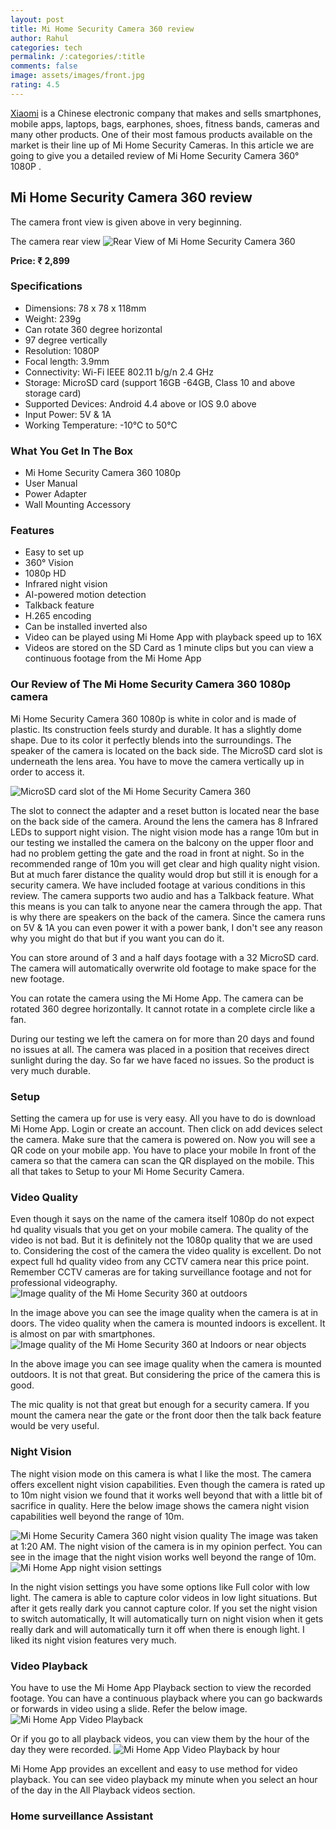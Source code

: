 ```yaml
---
layout: post
title: Mi Home Security Camera 360 review
author: Rahul
categories: tech
permalink: /:categories/:title
comments: false
image: assets/images/front.jpg
rating: 4.5
---
```


<a href="https://en.wikipedia.org/wiki/Xiaomi">Xiaomi</a> is a Chinese electronic company that makes and sells smartphones, mobile apps, laptops, bags, earphones, shoes, fitness bands, cameras and many other products. One of their most famous products available on the market is their line up of Mi Home Security Cameras. In this article we are going to give you a detailed review of Mi Home Security Camera 360° 1080P .

<h2>Mi Home Security Camera 360 review</h2>

The camera front view is given above in very beginning.

The camera rear view
<img src='{{site.baseurl}}/assets/images/speaker.jpg' alt='Rear View of Mi Home Security Camera 360'>

<b>Price: ₹ 2,899</b>
<h3>Specifications</h3>
<ul>
<li>Dimensions: 78 x 78 x 118mm </li>
<li>Weight: 239g </li>
<li>Can rotate 360 degree horizontal</li>
<li>97 degree vertically</li>
<li>Resolution: 1080P </li>
<li>Focal length: 3.9mm </li>
<li>Connectivity: Wi-Fi IEEE 802.11 b/g/n 2.4 GHz </li>
<li>Storage: MicroSD card (support 16GB -64GB, Class 10 and above storage card) </li>
<li>Supported Devices: Android 4.4 above or IOS 9.0 above</li>
<li>Input Power: 5V & 1A</li>
<li>Working Temperature: -10℃ to 50℃</li>
</ul>

<h3>What You Get In The Box</h3>
<ul>
<li>Mi Home Security Camera 360 1080p</li>
<li>User Manual</li>
<li>Power Adapter</li>
<li>Wall Mounting Accessory</li>
</ul>

<h3>Features</h3>
<ul>
<li>Easy to set up</li>
<li>360° Vision</li>
<li>1080p HD</li>
<li> Infrared night vision</li>
<li>AI-powered motion detection</li>
<li>Talkback feature</li>
<li>H.265 encoding</li>
<li>Can be installed inverted also</li>
<li>Video can be played using Mi Home App with playback speed up to 16X</li>
<li>Videos are stored on the SD Card as 1 minute clips but you can view a continuous footage from the Mi Home App</li>
</ul>

<h3>Our Review of The Mi Home Security Camera 360 1080p camera</h3>

<P>Mi Home Security Camera 360 1080p is white in color and is made of plastic. Its construction feels sturdy and durable. It has a slightly dome shape. Due to its color it perfectly blends into the surroundings. The speaker of the camera is located on the back side. The MicroSD card slot is underneath the lens area. You have to move the camera vertically up in order to access it.</P>
<img src='{{site.baseurl}}/assets/images/sdcard-slot.jpg' alt='MicroSD card slot of the Mi Home Security Camera 360'>

<P>The slot to connect the adapter and a reset button is located near the base on the back side of the camera. Around the lens the camera has 8 Infrared LEDs to support night vision. The night vision mode has a range 10m but in our testing we installed the camera on the balcony on the upper floor and had no problem getting the gate and the road in front at night. So in the recommended range of 10m you will get clear and high quality night vision. But at much farer distance the quality would drop but still it is enough for a security camera. We have included footage at various conditions in this review. The camera supports two audio and has a Talkback feature. What this means is you can talk to anyone near the camera through the app. That is why there are speakers on the back of the camera.
Since the camera runs on 5V & 1A you can even power it with a power bank, I don't see any reason why you might do that but if you want you can do it.</P>

<P>You can store around of 3 and a half days footage with a 32 MicroSD card. The camera will automatically overwrite old footage to make space for the new footage. </P>

You can rotate the camera using the Mi Home App. The camera can be rotated 360 degree horizontally. It cannot rotate in a complete circle like a fan.      

During our testing we left the camera on for more than 20 days and found no issues at all. The camera was placed in a position that receives direct sunlight during the day. So far we have faced no issues. So the product is very much durable.

<h3>Setup</h3>

Setting the camera up for use is very easy. All you have to do is download Mi Home App. Login or create an account. Then click on add devices select the camera. Make sure that the camera is powered on. Now you will see a QR code on your mobile app. You have to place your mobile In front of the camera so that the camera can scan the QR displayed on the mobile. This all that takes to Setup to your Mi Home Security Camera.

<h3>Video Quality</h3>

Even though it says on the name of the camera itself 1080p do not expect hd quality visuals that you get on your mobile camera. The quality of the video is not bad. But it is definitely not the 1080p quality that we are used to. Considering the cost of the camera the video quality is excellent. Do not expect full hd quality video from any CCTV camera near this price point. Remember CCTV cameras are for taking surveillance footage and not for professional videography.
<img src='{{site.baseurl}}/assets/images/outdoor-quality.jpg' alt='Image quality of the Mi Home Security 360 at outdoors'>

In the image above you can see the image quality when the camera is at in doors. The video quality when the camera is mounted indoors is excellent. It is almost on par with smartphones.
<img src='{{site.baseurl}}/assets/images/near-object.png' alt='Image quality of the Mi Home Security 360 at Indoors or near objects'>

In the above image you can see image quality when the camera is mounted outdoors. It is not that great. But considering the price of the camera this is good.

The mic quality is not that great but enough for a security camera. If you mount the camera near the gate or the front door then the talk back feature would be very useful.

<h3>Night Vision</h3>

The night vision mode on this camera is what I like the most. The camera offers excellent night vision capabilities. Even though the camera is rated up to 10m night vision we found that it works well beyond that with a little bit of sacrifice in quality. Here the below image shows the camera night vision capabilities well beyond the range of 10m.

<img src='{{site.baseurl}}/assets/images/nightvision.jpg' alt='Mi Home Security Camera 360 night vision quality'>
The image was taken at 1:20 AM. The night vision of the camera is in my opinion perfect. You can see in the image that the night vision works well beyond the range of 10m.
<img src='{{site.baseurl}}/assets/images/nightvision-settings.jpg' alt='Mi Home App night vision settings'>

In the night vision settings you have some options like Full color with low light. The camera is able to capture color videos in low light situations. But after it gets really dark you cannot capture color. If you set the night vision to switch automatically, It will automatically turn on night vision when it gets really dark and will automatically turn it off when there is enough light.
I liked its night vision features very much.

<h3>Video Playback</h3>

You have to use the Mi Home App Playback section to view the recorded footage. You can have a continuous playback where you can go backwards or forwards in video using a slide. Refer the below image.
<img src='{{site.baseurl}}/assets/images/continuous-playback.jpg' alt='Mi Home App Video Playback'>

Or if you go to all playback videos, you can view them by the hour of the day they were recorded.
<img src='{{site.baseurl}}/assets/images/playback-by-hour.png' alt='Mi Home App Video Playback by hour'>

Mi Home App provides an excellent and easy to use method for video playback. You can see video playback my minute when you select an hour of the day in the All Playback videos section.

<h3>Home surveillance Assistant</h3>
